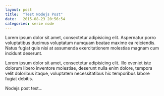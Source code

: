 ```yaml
---
layout: post
title:  "Test Nodejs Post"
date:   2015-08-23 20:56:54
categories: serie node
---
```


Lorem ipsum dolor sit amet, consectetur adipisicing elit. Aspernatur porro voluptatibus ducimus voluptatum numquam beatae maxime ea reiciendis. Natus fugiat quis nisi at assumenda exercitationem molestias magnam cum incidunt deserunt.

Lorem ipsum dolor sit amet, consectetur adipisicing elit. Illo eveniet iste dolorum libero inventore molestiae, deserunt nulla enim dolore, tempora velit doloribus itaque, voluptatem necessitatibus hic temporibus labore fugiat debitis.

Nodejs post test...